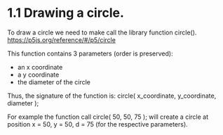 # 1.1 Drawing a circle.

To draw a circle we need to make call the library function circle().
https://p5js.org/reference/#/p5/circle

This function contains 3 parameters (order is preserved):
  - an x coordinate
  - a y coordinate
  - the diameter of the circle
  
Thus, the signature of the function is: circle( x_coordinate, y_coordinate, diameter );

For example the function call
  circle( 50, 50, 75 );
will create a circle at position x = 50, y = 50, d = 75 (for the respective parameters).
